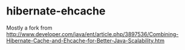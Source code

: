 hibernate-ehcache
=================

Mostly a fork from http://www.developer.com/java/ent/article.php/3897536/Combining-Hibernate-Cache-and-Ehcache-for-Better-Java-Scalability.htm
